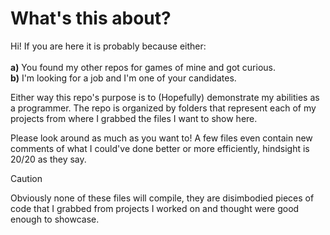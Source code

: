 # What's this about?
Hi! If you are here it is probably because either: <br/>
<br/>
**a)** You found my other repos for games of mine and got curious. <br/>
**b)** I'm looking for a job and I'm one of your candidates.

Either way this repo's purpose is to (Hopefully) demonstrate my abilities as a programmer.
The repo is organized by folders that represent each of my projects from where I grabbed the files I want to show here.

Please look around as much as you want to! A few files even contain new comments of what I could've done better or more efficiently, hindsight is 20/20 as they say.

> [!CAUTION]
> Obviously none of these files will compile, they are disimbodied pieces of code that I grabbed from projects I worked on and thought were good enough to showcase.
